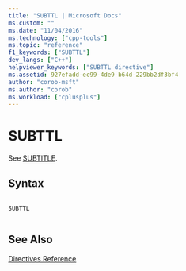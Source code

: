 ```yaml
---
title: "SUBTTL | Microsoft Docs"
ms.custom: ""
ms.date: "11/04/2016"
ms.technology: ["cpp-tools"]
ms.topic: "reference"
f1_keywords: ["SUBTTL"]
dev_langs: ["C++"]
helpviewer_keywords: ["SUBTTL directive"]
ms.assetid: 927efadd-ec99-4de9-b64d-229bb2df3bf4
author: "corob-msft"
ms.author: "corob"
ms.workload: ["cplusplus"]
---
```

# SUBTTL
See [SUBTITLE](../../assembler/masm/subtitle.md).  
  
## Syntax  
  
```  
  
SUBTTL  
  
```  
  
## See Also  
 [Directives Reference](../../assembler/masm/directives-reference.md)
